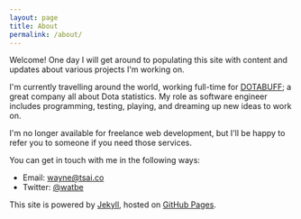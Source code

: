 ```yaml
---
layout: page
title: About
permalink: /about/
---
```


Welcome! One day I will get around to populating this site with content
and updates about various projects I\'m working on.

I'm currently travelling around the world, working full-time for [DOTABUFF](http://www.dotabuff.com/pages/about);
a great company all about Dota statistics. My role as software engineer includes programming,
testing, playing, and dreaming up new ideas to work on.

I\'m no longer available for freelance web development, but I\'ll be happy to
refer you to someone if you need those services. 

You can get in touch with me in the following ways:

* Email: [wayne@tsai.co](mailto:wayne@tsai.co)
* Twitter: [@watbe](http://twitter.com/watbe)

This site is powered by [Jekyll](http://jekyllrb.com/), hosted on [GitHub Pages](https://pages.github.com/).
